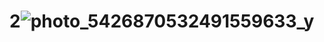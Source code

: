 # 2![photo_5426870532491559633_y](https://user-images.githubusercontent.com/125180218/227728291-be3b08f6-e0b2-4a3e-ad9d-3303b9e5e892.jpg)
